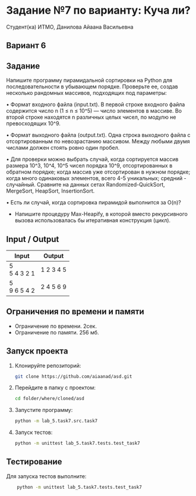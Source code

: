 # Задание №7 по варианту: Куча ли?
Студент(ка) ИТМО, Данилова Айаана Васильевна

## Вариант 6

## Задание 

Напишите программу пирамидальной сортировки на Python для последовательности в убывающем порядке. Проверьте ее, создав несколько рандомных
массивов, подходящих под параметры:

• Формат входного файла (input.txt). В первой строке входного файла содержится число n (1 ≤ n ≤ 10^5) — число элементов в массиве. Во второй
строке находятся n различных целых чисел, по модулю не превосходящих 10^9.


• Формат выходного файла (output.txt). Одна строка выходного файла с отсортированным по невозрастанию массивом. Между любыми двумя числами
должен стоять ровно один пробел.

• Для проверки можно выбрать случай, когда сортируется массив размера 10^3, 10^4, 10^5 чисел порядка 10^9, отсортированных в обратном порядке; когда массив уже отсортирован в нужном порядке; когда много одинаковых
элементов, всего 4-5 уникальных; средний - случайный. Сравните на данных
сетах Randomized-QuickSort, MergeSort, HeapSort, InsertionSort.

• Есть ли случай, когда сортировка пирамидой выполнится за O(n)? 

* Напишите процедуру Max-Heapify, в которой вместо рекурсивного вызова
использовалась бы итеративная конструкция (цикл).


## Input / Output 

| Input             | Output    |
|-------------------|-----------|
| 5 <br/> 5 4 3 2 1 | 1 2 3 4 5 |
| 5 <br/> 9 6 5 4 2 | 2 4 5 6 9 |

## Ограничения по времени и памяти

- Ограничение по времени. 2сек.
- Ограничение по памяти. 256 мб.


## Запуск проекта
1. Клонируйте репозиторий:
   ```bash
   git clone https://github.com/aiaanad/asd.git
   ```
2. Перейдите в папку с проектом:
   ```bash
   cd folder/where/cloned/asd
   ```
3. Запустите программу:
   ```bash
   python -m lab_5.task7.src.task7
   ```

4. Запуск тестов:
   ```bash
   python -m unittest lab_5.task7.tests.test_task7
   ```


## Тестирование
Для запуска тестов выполните:
```bash
    python -m unittest lab_5.task7.tests.test_task7
```
